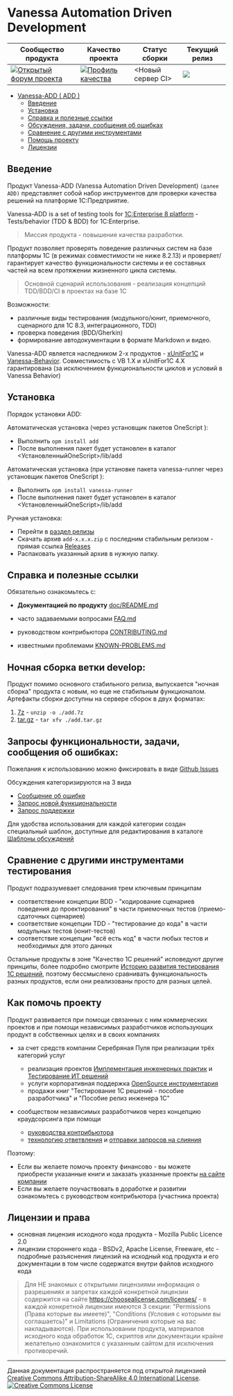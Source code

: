﻿<a id="markdown-vanessa-add--add-" name="vanessa-add--add-"></a>
# Vanessa Automation Driven Development

| Сообщество продукта | Качество проекта | Статус сборки | Текущий релиз |
|--------------------|------------------|---------------|---------------|
| [![Открытый форум проекта](https://img.shields.io/discourse/https/xdd.silverbulleters.org/users.svg)](https://xdd.silverbulleters.org/c/razrabotka/xdrivendevelopment) |  [![Профиль качества](https://opensonar.silverbulleters.org/api/project_badges/measure?project=add&metric=alert_status)](https://opensonar.silverbulleters.org/dashboard?id=add) |  <Новый сервер CI>   | [![](https://img.shields.io/github/release/silverbulleters/add.svg)](https://github.com/silverbulleters/add)   |


<!-- TOC insertAnchor:true -->

- [Vanessa-ADD ( ADD )](#vanessa-add--add-)
    - [Введение](#введение)
    - [Установка](#установка)
    - [Справка и полезные ссылки](#справка-и-полезные-ссылки)
    - [Обсуждения, задачи, сообщения об ошибках](#обсуждения)
    - [Сравнение с другими инструментами](#сравнение-с-другими-инструментами)
    - [Помощь проекту](#how-to-help)
    - [Лицензии](#лицензии)

<!-- /TOC -->

<a id="markdown-введение" name="введение"></a>
## Введение 

Продукт Vanessa-ADD (Vanessa Automation Driven Development) `(далее ADD)` представляет собой набор инструментов для проверки качества решений на платформе 1С:Предприятие.

Vanessa-ADD is a set of testing tools for [1C:Enterprise 8 platform](http://v8.1c.ru) - Tests/behavior (TDD & BDD) for 1С:Enterprise.

> Миссия продукта - повышение качества разработки.

Продукт позволяет проверять поведение различных систем на базе платформы 1С (в режимах совместимости не ниже 8.2.13)  и проверяет/гарантирует качество функциональности системы и ее составных частей на всем протяжении жизненного цикла системы.

> Основной сценарий использования - реализация концепций TDD/BDD/CI в проектах на базе 1С

Возможности:

+ различные виды тестирования (модульного/юнит, приемочного, сценарного для 1С 8.3, интеграционного, TDD)
+ проверка поведения (BDD/Gherkin)
+ формирование автодокументации в формате Markdown и видео.

Vanessa-ADD является наследником 2-х продуктов - [xUnitFor1C](https://github.com/xDrivenDevelopment/xUnitFor1C) и [Vanessa-Behavior](https://github.com/silverbulleters/vanessa-behavior). Совместимость с VB 1.Х и xUnitFor1C 4.Х гарантирована (за исключением функциональности циклов и условий в Vanessa Behavior)

<a id="markdown-установка" name="установка"></a>
## Установка

Порядок установки ADD:

Автоматическая установка (через установщик пакетов OneScript ):

+ Выполнить `opm install add`
+ После выполнения пакет будет установлен в каталог <УстановленныйOneScript>/lib/add

Автоматическая установка (при установке пакета vanessa-runner через установщик пакетов OneScript ):

+ Выполнить `opm install vanessa-runner`
+ После выполнения пакет будет установлен в каталог <УстановленныйOneScript>/lib/add

Ручная установка:

+ Перейти в [раздел релизы](https://github.com/silverbulleters/add/releases)
+ Скачать архив `add-x.x.x.zip` с последним стабильным релизом - прямая ссылка [Releases](https://github.com/silverbulleters/add/releases/latest)
+ Распаковать указанный архив в нужную папку.

<a id="markdown-справка-и-полезные-ссылки" name="справка-и-полезные-ссылки"></a>
## Справка и полезные ссылки

Обязательно ознакомьтесь с:

+ **Документацией по продукту** [doc/README.md](./doc/README.md)

+ часто задаваемыми вопросами [FAQ.md](./F.A.Q.MD)
+ руководством контрибьютора [CONTRIBUTING.md](./.github/CONTRIBUTING.md)
+ известными проблемами [KNOWN-PROBLEMS.md](./doc/KNOWN-PROBLEMS.md)

## Ночная сборка ветки **develop**:

Продукт помимо основного стабильного релиза, выпускается "ночная сборка" продукта с новым, но еще не стабильным функционалом. Артефакты сборки доступны на сервере сборок в двух форматах:

1. [7z](http://ci.silverbulleters.org/job/ADD%20test/job/develop/lastSuccessfulBuild/artifact/add.7z) - `unzip -o ./add.7z`
2. [tar.gz](http://ci.silverbulleters.org/job/ADD%20test/job/develop/lastSuccessfulBuild/artifact/add.tar.gz) - `tar xfv ./add.tar.gz`

## Запросы функциональности, задачи, сообщения об ошибках:

Пожелания к использованию можно фиксировать в виде [Github Issues](https://github.com/silverbulleters/add/issues/new/choose)

Обсуждения категоризируются на 3 вида

* [Сообщение об ошибке](https://github.com/silverbulleters/add/issues/new?template=bug_report.md)
* [Запрос новой функциональности](https://github.com/silverbulleters/add/issues/new?template=feature_request.md)
* [Запрос поддержки](https://github.com/silverbulleters/add/issues/new?template=help_request)

Для удобства использования для каждой категории создан специальный шаблон, доступные для редактирования в каталоге [Шаблоны обсуждений](./.github/ISSUE_TEMPLATE/)

<a id="markdown-сравнение-с-другими-инструментами" name="сравнение-с-другими-инструментами"></a>
## Сравнение с другими инструментами тестирования

Продукт подразумевает следования трем ключевым принципам

* соответствение концепции BDD - "кодирование сценариев поведения до проектирования" в части приемочных тестов (приемо-сдаточных сценариев)
* соответствие концепции TDD - "тестирование до кода" в части модульных тестов (юнит-тестов)
* соответствие концепции "всё есть код" в части любых тестов и необходимых для этого данных

Остальные продукты в зоне "Качество 1С решений" исповедуют другие принципы, более подробно смотрите [Историю развития тестирования 1С решений](https://silverbulleters.org/blog/vanessa-testing-history), поэтому бессмыслено сравнивать функциональность разных продуктов, если они реализованы просто для разных целей.

<a id="markdown-how-to-help" name="how-to-help"></a>
## Как помочь проекту

Продукт развивается при помощи связанных с ним коммерческих проектов и при помощи независимых разработчиков использующих продукт в собственных целях и в своих компаниях

* за счет средств компании Серебряная Пуля при реализации трёх категорий услуг
  * реализация проектов [Имплементация инженерных практик](http://silverbulleters.org/implementacia) и [Тестирование ИТ решений](http://silverbulleters.org/testirovanie)
  * услуги корпоративная поддержка [OpenSource инструментария](https://silverbulleters.org/consult)
  * продажи книг "Тестирование 1С решений - пособие разработчика" и "Пособие релиз инженера 1С" 

* сообществом независимых разработчиков через концепцию краудсорсинга при помощи
  * [руководства контрибьютора](./.github/CONTRIBUTING.md)
  * [технологию ответвления](https://github.com/silverbulleters/add/network/members) и [отправки запросов на слияния](https://github.com/silverbulleters/add/pulls)

Поэтому:

* Если вы желаете помочь проекту финансово - вы можете приобрести указанные книги и заказать указанные проекты [на сайте компании](https://silverbulleters.org/)
* Если вы желаете поучаствовать в доработке и развитии ознакомьтесь с руководством контрибьютора (участника проекта)

<a id="markdown-лицензии" name="лицензии"></a>
## Лицензии и права

+ основная лицензия исходного кода продукта - Mozilla Public Licence 2.0
+ лицензии стороннего кода - BSDv2, Apache License, Freeware, etc - подробные разъяснения лицензий на исходный код продукта и его документации в том числе содержатся внутри файлов исходного кода

> Для НЕ знакомых с открытыми лицензиями информация о разрешениях и запретах каждой конкретной лицензии содержится на сайте https://choosealicense.com/licenses/ - в каждой конкретной лицензии имеются 3 секции: "Permissions (Права которые вы имеете)", "Conditions (Условия с которыми вы соглашаетсь)" и Limitations (Ограничения которые на вас накладываются). При использовании продукта, материалов исходного кода обработок 1С, скриптов или документации крайне желательно ознакомится с указанным сайтом для исключения противоречий.

----------

Данная документация распространяется под открытой лицензией <br /><a rel="license" href="http://creativecommons.org/licenses/by-sa/4.0/">Creative Commons Attribution-ShareAlike 4.0 International License</a>.<br />
<a rel="license" href="http://creativecommons.org/licenses/by-sa/4.0/"><img alt="Creative Commons License" style="border-width:0" src="https://i.creativecommons.org/l/by-sa/4.0/88x31.png" /></a>
